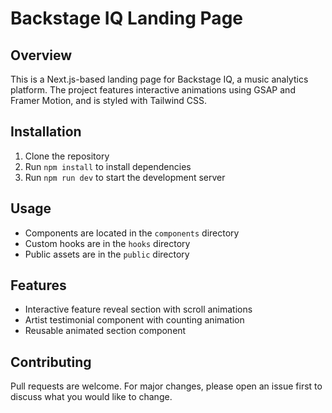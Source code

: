 # Backstage IQ Landing Page

## Overview
This is a Next.js-based landing page for Backstage IQ, a music analytics platform. The project features interactive animations using GSAP and Framer Motion, and is styled with Tailwind CSS.

## Installation
1. Clone the repository
2. Run `npm install` to install dependencies
3. Run `npm run dev` to start the development server

## Usage
- Components are located in the `components` directory
- Custom hooks are in the `hooks` directory
- Public assets are in the `public` directory

## Features
- Interactive feature reveal section with scroll animations
- Artist testimonial component with counting animation
- Reusable animated section component

## Contributing
Pull requests are welcome. For major changes, please open an issue first to discuss what you would like to change.